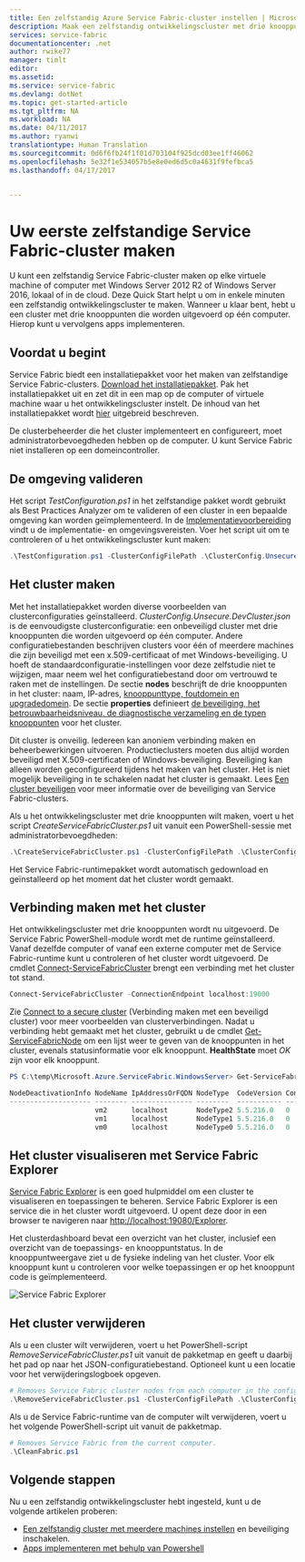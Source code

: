 ```yaml
---
title: Een zelfstandig Azure Service Fabric-cluster instellen | Microsoft Docs
description: Maak een zelfstandig ontwikkelingscluster met drie knooppunten die op dezelfde computer worden uitgevoerd. Na deze instelling kunt u een cluster voor meerdere computers gaan maken.
services: service-fabric
documentationcenter: .net
author: rwike77
manager: timlt
editor: 
ms.assetid: 
ms.service: service-fabric
ms.devlang: dotNet
ms.topic: get-started-article
ms.tgt_pltfrm: NA
ms.workload: NA
ms.date: 04/11/2017
ms.author: ryanwi
translationtype: Human Translation
ms.sourcegitcommit: 0d6f6fb24f1f01d703104f925dcd03ee1ff46062
ms.openlocfilehash: 5e32f1e534057b5e8e0ed6d5c0a4631f9fefbca5
ms.lasthandoff: 04/17/2017


---
```


# <a name="create-your-first-service-fabric-standalone-cluster"></a>Uw eerste zelfstandige Service Fabric-cluster maken
U kunt een zelfstandig Service Fabric-cluster maken op elke virtuele machine of computer met Windows Server 2012 R2 of Windows Server 2016, lokaal of in de cloud. Deze Quick Start helpt u om in enkele minuten een zelfstandig ontwikkelingscluster te maken.  Wanneer u klaar bent, hebt u een cluster met drie knooppunten die worden uitgevoerd op één computer. Hierop kunt u vervolgens apps implementeren.

## <a name="before-you-begin"></a>Voordat u begint
Service Fabric biedt een installatiepakket voor het maken van zelfstandige Service Fabric-clusters.  [Download het installatiepakket](http://go.microsoft.com/fwlink/?LinkId=730690).  Pak het installatiepakket uit en zet dit in een map op de computer of virtuele machine waar u het ontwikkelingscluster instelt.  De inhoud van het installatiepakket wordt [hier](service-fabric-cluster-standalone-package-contents.md) uitgebreid beschreven.

De clusterbeheerder die het cluster implementeert en configureert, moet administratorbevoegdheden hebben op de computer. U kunt Service Fabric niet installeren op een domeincontroller.

## <a name="validate-the-environment"></a>De omgeving valideren
Het script *TestConfiguration.ps1* in het zelfstandige pakket wordt gebruikt als Best Practices Analyzer om te valideren of een cluster in een bepaalde omgeving kan worden geïmplementeerd. In de [Implementatievoorbereiding](service-fabric-cluster-standalone-deployment-preparation.md) vindt u de implementatie- en omgevingsvereisten. Voer het script uit om te controleren of u het ontwikkelingscluster kunt maken:

```powershell
.\TestConfiguration.ps1 -ClusterConfigFilePath .\ClusterConfig.Unsecure.DevCluster.json
```
## <a name="create-the-cluster"></a>Het cluster maken
Met het installatiepakket worden diverse voorbeelden van clusterconfiguraties geïnstalleerd. *ClusterConfig.Unsecure.DevCluster.json* is de eenvoudigste clusterconfiguratie: een onbeveiligd cluster met drie knooppunten die worden uitgevoerd op één computer.  Andere configuratiebestanden beschrijven clusters voor één of meerdere machines die zijn beveiligd met een x.509-certificaat of met Windows-beveiliging.  U hoeft de standaardconfiguratie-instellingen voor deze zelfstudie niet te wijzigen, maar neem wel het configuratiebestand door om vertrouwd te raken met de instellingen.  De sectie **nodes** beschrijft de drie knooppunten in het cluster: naam, IP-adres, [knooppunttype, foutdomein en upgradedomein](service-fabric-cluster-manifest.md#nodes-on-the-cluster).  De sectie **properties** definieert [de beveiliging, het betrouwbaarheidsniveau, de diagnostische verzameling en de typen knooppunten](service-fabric-cluster-manifest.md#cluster-properties) voor het cluster.

Dit cluster is onveilig.  Iedereen kan anoniem verbinding maken en beheerbewerkingen uitvoeren. Productieclusters moeten dus altijd worden beveiligd met X.509-certificaten of Windows-beveiliging.  Beveiliging kan alleen worden geconfigureerd tijdens het maken van het cluster. Het is niet mogelijk beveiliging in te schakelen nadat het cluster is gemaakt.  Lees [Een cluster beveiligen](service-fabric-cluster-security.md) voor meer informatie over de beveiliging van Service Fabric-clusters.  

Als u het ontwikkelingscluster met drie knooppunten wilt maken, voert u het script *CreateServiceFabricCluster.ps1* uit vanuit een PowerShell-sessie met administratorbevoegdheden:

```powershell
.\CreateServiceFabricCluster.ps1 -ClusterConfigFilePath .\ClusterConfig.Unsecure.DevCluster.json -AcceptEULA
```

Het Service Fabric-runtimepakket wordt automatisch gedownload en geïnstalleerd op het moment dat het cluster wordt gemaakt.

## <a name="connect-to-the-cluster"></a>Verbinding maken met het cluster
Het ontwikkelingscluster met drie knooppunten wordt nu uitgevoerd. De Service Fabric PowerShell-module wordt met de runtime geïnstalleerd.  Vanaf dezelfde computer of vanaf een externe computer met de Service Fabric-runtime kunt u controleren of het cluster wordt uitgevoerd.  De cmdlet [Connect-ServiceFabricCluster](/powershell/module/ServiceFabric/Connect-ServiceFabricCluster) brengt een verbinding met het cluster tot stand.   

```powershell
Connect-ServiceFabricCluster -ConnectionEndpoint localhost:19000
```
Zie [Connect to a secure cluster](service-fabric-connect-to-secure-cluster.md) (Verbinding maken met een beveiligd cluster) voor meer voorbeelden van clusterverbindingen. Nadat u verbinding hebt gemaakt met het cluster, gebruikt u de cmdlet [Get-ServiceFabricNode](/powershell/module/servicefabric/get-servicefabricnode) om een lijst weer te geven van de knooppunten in het cluster, evenals statusinformatie voor elk knooppunt. **HealthState** moet *OK* zijn voor elk knooppunt.

```powershell
PS C:\temp\Microsoft.Azure.ServiceFabric.WindowsServer> Get-ServiceFabricNode |Format-Table

NodeDeactivationInfo NodeName IpAddressOrFQDN NodeType  CodeVersion ConfigVersion NodeStatus NodeUpTime NodeDownTime HealthState
-------------------- -------- --------------- --------  ----------- ------------- ---------- ---------- ------------ -----------
                     vm2      localhost       NodeType2 5.5.216.0   0                     Up 03:00:07   00:00:00              Ok
                     vm1      localhost       NodeType1 5.5.216.0   0                     Up 03:00:02   00:00:00              Ok
                     vm0      localhost       NodeType0 5.5.216.0   0                     Up 03:00:01   00:00:00              Ok
```

## <a name="visualize-the-cluster-using-service-fabric-explorer"></a>Het cluster visualiseren met Service Fabric Explorer
[Service Fabric Explorer](service-fabric-visualizing-your-cluster.md) is een goed hulpmiddel om een cluster te visualiseren en toepassingen te beheren.  Service Fabric Explorer is een service die in het cluster wordt uitgevoerd. U opent deze door in een browser te navigeren naar [http://localhost:19080/Explorer](http://localhost:19080/Explorer). 

Het clusterdashboard bevat een overzicht van het cluster, inclusief een overzicht van de toepassings- en knooppuntstatus. In de knooppuntweergave ziet u de fysieke indeling van het cluster. Voor elk knooppunt kunt u controleren voor welke toepassingen er op het knooppunt code is geïmplementeerd.

![Service Fabric Explorer][service-fabric-explorer]

## <a name="remove-the-cluster"></a>Het cluster verwijderen
Als u een cluster wilt verwijderen, voert u het PowerShell-script *RemoveServiceFabricCluster.ps1* uit vanuit de pakketmap en geeft u daarbij het pad op naar het JSON-configuratiebestand. Optioneel kunt u een locatie voor het verwijderingslogboek opgeven.

```powershell
# Removes Service Fabric cluster nodes from each computer in the configuration file.
.\RemoveServiceFabricCluster.ps1 -ClusterConfigFilePath .\ClusterConfig.Unsecure.DevCluster.json -Force
```

Als u de Service Fabric-runtime van de computer wilt verwijderen, voert u het volgende PowerShell-script uit vanuit de pakketmap.

```powershell
# Removes Service Fabric from the current computer.
.\CleanFabric.ps1
```

## <a name="next-steps"></a>Volgende stappen
Nu u een zelfstandig ontwikkelingscluster hebt ingesteld, kunt u de volgende artikelen proberen:
* [Een zelfstandig cluster met meerdere machines instellen](service-fabric-cluster-creation-for-windows-server.md) en beveiliging inschakelen.
* [Apps implementeren met behulp van Powershell](service-fabric-deploy-remove-applications.md)

[service-fabric-explorer]: ./media/service-fabric-get-started-standalone-cluster/sfx.png
